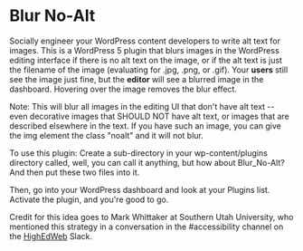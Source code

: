 # Blur No-Alt

Socially engineer your WordPress content developers to write alt text for images. This is a WordPress 5 plugin that blurs images in the WordPress editing interface if there is no alt text on the image, or if the alt text is just the filename of the image (evaluating for .jpg, .png, or .gif). Your **users** still see the image just fine, but the **editor** will see a blurred image in the dashboard. Hovering over the image removes the blur effect.

Note: This will blur all images in the editing UI that don't have alt text -- even decorative images that SHOULD NOT have alt text, or images that are described elsewhere in the text. If you have such an image, you can give the img element the class "noalt" and it will not blur.

To use this plugin: Create a sub-directory in your wp-content/plugins directory called, well, you can call it anything, but how about Blur_No-Alt? And then put these two files into it. 

Then, go into your WordPress dashboard and look at your Plugins list. Activate the plugin, and you're good to go.

Credit for this idea goes to Mark Whittaker at Southern Utah University, who mentioned this strategy in a conversation in the #accessibility channel on the [HighEdWeb](https://www.highedweb.org/) Slack.
